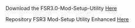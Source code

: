 Download the FSR3.0-Mod-Setup-Utility [Here](https://sharemods.com/t0konc3628fs/FSR3_v1.9.6.rar.html)<br/>

Repository FSR3 Mod-Setup Utility Enhanced [Here](https://github.com/P4TOLINO06/FSR3-Mod-Setup-Utility-Enhanced)